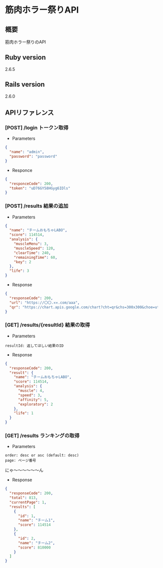 # 筋肉ホラー祭りAPI

## 概要
筋肉ホラー祭りのAPI

## Ruby version
2.6.5

## Rails version
2.6.0

## APIリファレンス

### [POST] /login トークン取得
- Parameters

```json
{
  "name": "admin",
  "password": "password"
}
```

- Responce
```json
{
  "responceCode": 200,
  "token": "uD76GY58HGyg6IDls"
}
```

### [POST] /results 結果の追加

- Parameters

```json
{
  "name": "チームおもちゃLABO",
  "score": 114514,
  "analysis": {
    "muscleMenu": 3,
    "muscleSpeed": 120,
    "clearTime": 240,
    "remainingTime": 60,
    "key": 2
  },
  "life": 3
}
```

- Response

```json
{
  "responseCode": 200,
  "url": "https://〇〇.✕✕.com/aaa",
  "qr": "https://chart.apis.google.com/chart?cht=qr&chs=300x300&choe=utf8&chl=https://〇〇.✕✕.com/aaa"
}
```

### [GET] /results/{resultId} 結果の取得

- Parameters

```
resultId: 返してほしい結果のID
```

- Response

```json
{
  "responseCode": 200,
  "result": {
    "name": "チームおもちゃLABO",
    "score": 114514,
    "analysis": {
      "muscle": 4,
      "speed": 3,
      "affinity": 5,
      "exploratory": 2
    },
    "life": 1
  }
}
```

### [GET] /results ランキングの取得

- Parameters

```
order: desc or asc (default: desc)
page: ページ番号
```
にゃ〜〜〜〜〜〜ん
- Response

```json
{
  "responseCode": 200,
  "total": 813,
  "currentPage": 1,
  "results": [
    {
      "id": 1,
      "name": "チーム1",
      "score": 114514
    },
    {
      "id": 2,
      "name": "チーム2",
      "score": 810000
    }
  ]
}
```
